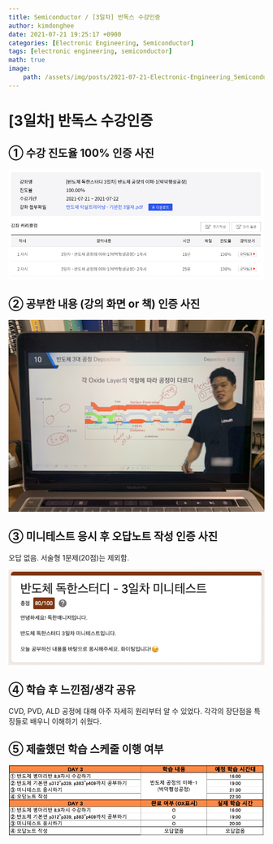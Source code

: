 ```yaml
---
title: Semiconductor / [3일차] 반독스 수강인증
author: kimdonghee
date: 2021-07-21 19:25:17 +0900
categories: [Electronic Engineering, Semiconductor]
tags: [electronic engineering, semiconductor]
math: true
image:
    path: /assets/img/posts/2021-07-21-Electronic-Engineering_Semiconductor_3일차-반독스-수강인증/preview.jpg
---
```


# **[3일차] 반독스 수강인증**

## **① 수강 진도율 100% 인증 사진**

![Fig. 1](/assets/img/posts/2021-07-21-Electronic-Engineering_Semiconductor_3일차-반독스-수강인증/fig_1.png)

## **② 공부한 내용 (강의 화면 or 책) 인증 사진**

![Fig. 2](/assets/img/posts/2021-07-21-Electronic-Engineering_Semiconductor_3일차-반독스-수강인증/fig_2.JPG)

## **③ 미니테스트 응시 후 오답노트 작성 인증 사진**

오답 없음. 서술형 1문제(20점)는 제외함.

![Fig. 3](/assets/img/posts/2021-07-21-Electronic-Engineering_Semiconductor_3일차-반독스-수강인증/fig_3.png)

## **④ 학습 후 느낀점/생각 공유**

CVD, PVD, ALD 공정에 대해 아주 자세히 원리부터 알 수 있었다. 각각의 장단점을 특징들로 배우니 이해하기 쉬웠다.

## **⑤ 제출했던 학습 스케줄 이행 여부**

![Fig. 5](/assets/img/posts/2021-07-21-Electronic-Engineering_Semiconductor_3일차-반독스-수강인증/fig_5.png)